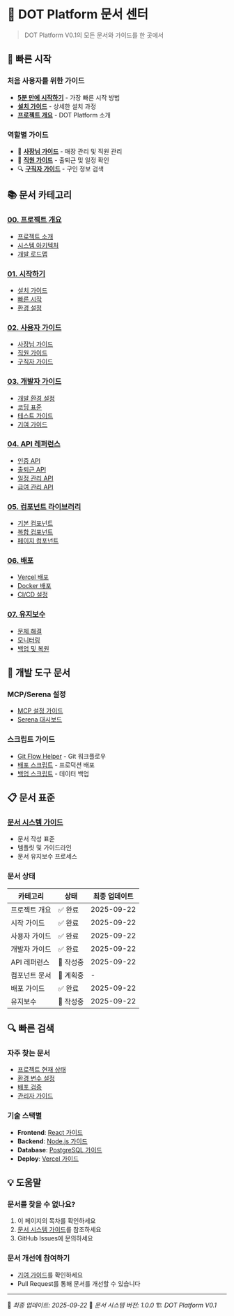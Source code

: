 # 📖 DOT Platform 문서 센터

> DOT Platform V0.1의 모든 문서와 가이드를 한 곳에서

## 🚀 빠른 시작

### 처음 사용자를 위한 가이드
- [**5분 만에 시작하기**](01-getting-started/QUICKSTART.md) - 가장 빠른 시작 방법
- [**설치 가이드**](01-getting-started/INSTALLATION.md) - 상세한 설치 과정
- [**프로젝트 개요**](00-overview/PROJECT_OVERVIEW.md) - DOT Platform 소개

### 역할별 가이드
- 👔 [**사장님 가이드**](02-user-guides/owner/README.md) - 매장 관리 및 직원 관리
- 👷 [**직원 가이드**](02-user-guides/worker/README.md) - 출퇴근 및 일정 확인
- 🔍 [**구직자 가이드**](02-user-guides/seeker/README.md) - 구인 정보 검색

## 📚 문서 카테고리

### [00. 프로젝트 개요](00-overview/)
- [프로젝트 소개](00-overview/PROJECT_OVERVIEW.md)
- [시스템 아키텍처](00-overview/ARCHITECTURE.md)
- [개발 로드맵](00-overview/ROADMAP.md)

### [01. 시작하기](01-getting-started/)
- [설치 가이드](01-getting-started/INSTALLATION.md)
- [빠른 시작](01-getting-started/QUICKSTART.md)
- [환경 설정](01-getting-started/CONFIGURATION.md)

### [02. 사용자 가이드](02-user-guides/)
- [사장님 가이드](02-user-guides/owner/)
- [직원 가이드](02-user-guides/worker/)
- [구직자 가이드](02-user-guides/seeker/)

### [03. 개발자 가이드](03-developer-guides/)
- [개발 환경 설정](developer-guide.md)
- [코딩 표준](03-developer-guides/CODING_STANDARDS.md)
- [테스트 가이드](03-developer-guides/TESTING_GUIDE.md)
- [기여 가이드](03-developer-guides/CONTRIBUTION.md)

### [04. API 레퍼런스](04-api-reference/)
- [인증 API](04-api-reference/authentication/)
- [출퇴근 API](04-api-reference/attendance/)
- [일정 관리 API](04-api-reference/scheduling/)
- [급여 관리 API](04-api-reference/payroll/)

### [05. 컴포넌트 라이브러리](05-component-library/)
- [기본 컴포넌트](05-component-library/atoms/)
- [복합 컴포넌트](05-component-library/molecules/)
- [페이지 컴포넌트](05-component-library/organisms/)

### [06. 배포](06-deployment/)
- [Vercel 배포](../VERCEL_DEPLOYMENT.md)
- [Docker 배포](06-deployment/DOCKER.md)
- [CI/CD 설정](06-deployment/CI_CD.md)

### [07. 유지보수](07-maintenance/)
- [문제 해결](07-maintenance/TROUBLESHOOTING.md)
- [모니터링](07-maintenance/MONITORING.md)
- [백업 및 복원](07-maintenance/BACKUP_RESTORE.md)

## 🔧 개발 도구 문서

### MCP/Serena 설정
- [MCP 설정 가이드](../MCP_CONFIGURATION.md)
- [Serena 대시보드](http://localhost:24282/dashboard/)

### 스크립트 가이드
- [Git Flow Helper](../scripts/git-flow-helper.sh) - Git 워크플로우
- [배포 스크립트](../scripts/deploy.sh) - 프로덕션 배포
- [백업 스크립트](../scripts/backup.sh) - 데이터 백업

## 📋 문서 표준

### [문서 시스템 가이드](DOCUMENTATION_SYSTEM.md)
- 문서 작성 표준
- 템플릿 및 가이드라인
- 문서 유지보수 프로세스

### 문서 상태
| 카테고리 | 상태 | 최종 업데이트 |
|---------|------|--------------|
| 프로젝트 개요 | ✅ 완료 | 2025-09-22 |
| 시작 가이드 | ✅ 완료 | 2025-09-22 |
| 사용자 가이드 | ✅ 완료 | 2025-09-22 |
| 개발자 가이드 | ✅ 완료 | 2025-09-22 |
| API 레퍼런스 | 🔄 작성중 | 2025-09-22 |
| 컴포넌트 문서 | 📝 계획중 | - |
| 배포 가이드 | ✅ 완료 | 2025-09-22 |
| 유지보수 | 🔄 작성중 | 2025-09-22 |

## 🔍 빠른 검색

### 자주 찾는 문서
- [프로젝트 현재 상태](../PROJECT_STATUS.md)
- [환경 변수 설정](deployment-secrets-setup.md)
- [배포 검증](deployment-validation.md)
- [관리자 가이드](admin-guide.md)

### 기술 스택별
- **Frontend**: [React 가이드](03-developer-guides/REACT_GUIDE.md)
- **Backend**: [Node.js 가이드](03-developer-guides/NODEJS_GUIDE.md)
- **Database**: [PostgreSQL 가이드](03-developer-guides/DATABASE_GUIDE.md)
- **Deploy**: [Vercel 가이드](../VERCEL_DEPLOYMENT.md)

## 💡 도움말

### 문서를 찾을 수 없나요?
1. 이 페이지의 목차를 확인하세요
2. [문서 시스템 가이드](DOCUMENTATION_SYSTEM.md)를 참조하세요
3. GitHub Issues에 문의하세요

### 문서 개선에 참여하기
- [기여 가이드](03-developer-guides/CONTRIBUTION.md)를 확인하세요
- Pull Request를 통해 문서를 개선할 수 있습니다

---

📅 *최종 업데이트: 2025-09-22*
📝 *문서 시스템 버전: 1.0.0*
🏗️ *DOT Platform V0.1*